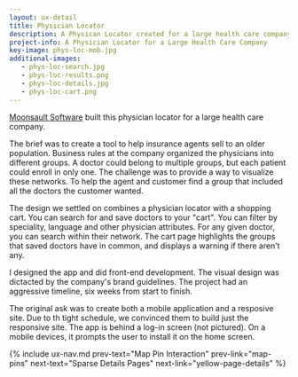 ```yaml
---
layout: ux-detail
title: Physician Locator
description: A Physican Locator created for a large health care company.
project-info: A Physician Locator for a Large Health Care Company
key-image: phys-loc-mob.jpg
additional-images: 
   - phys-loc-search.jpg
   - phys-loc-results.png
   - phys-loc-details.jpg
   - phys-loc-cart.png
---
```


[Moonsault Software][1] built this physician locator for a large health care company.

The brief was to create a tool to help insurance agents sell to an older population. Business rules at the company organized the physicians into different groups. A doctor could belong to multiple groups, but each patient could enroll in only one. The challenge was to provide a way to visualize these networks. To help the agent and customer find a group that included all the doctors the customer wanted.

The design we settled on combines a physician locator with a shopping cart. You can search for and save doctors to your "cart". You can filter by speciality, language and other physician attributes. For any given doctor, you can search within their network. The cart page highlights the groups that saved doctors have in common, and displays a warning if there aren’t any. 

I designed the app and did front-end development. The visual design was dictacted by the company's brand guidelines. The project had an aggressive timeline, six weeks from start to finish.

The original ask was to create both a mobile application and a resposive site. Due to th tight schedule, we convinced them to build just the responsive site. The app is behind a log-in screen (not pictured). On a mobile devices, it prompts the user to install it on the home screen.


{% include ux-nav.md 
    prev-text="Map Pin Interaction"
    prev-link="map-pins"
    next-text="Sparse Details Pages"
    next-link="yellow-page-details"
 %}

[1]: http://moonsault.co/
